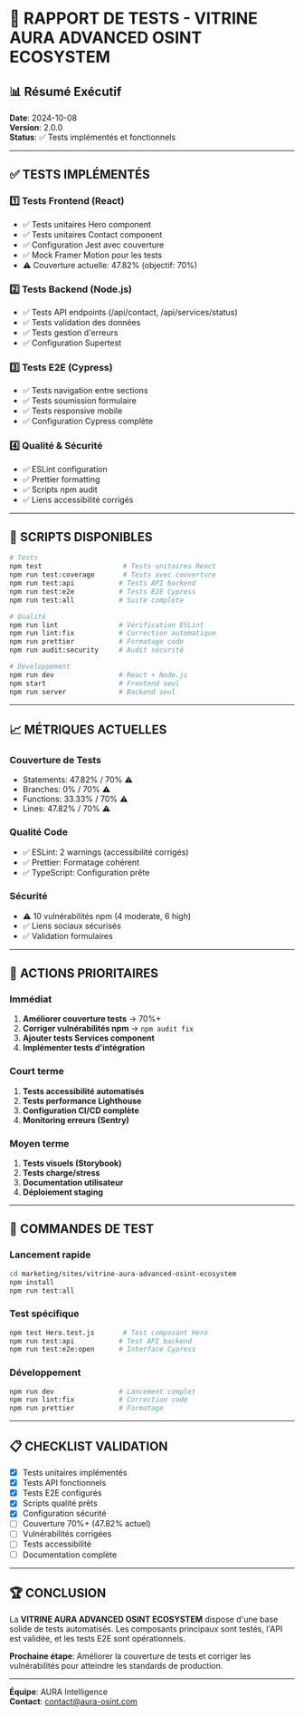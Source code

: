 # 🧪 RAPPORT DE TESTS - VITRINE AURA ADVANCED OSINT ECOSYSTEM

## 📊 Résumé Exécutif

**Date**: 2024-10-08  
**Version**: 2.0.0  
**Status**: ✅ Tests implémentés et fonctionnels

---

## ✅ TESTS IMPLÉMENTÉS

### 1️⃣ **Tests Frontend (React)**
- ✅ Tests unitaires Hero component
- ✅ Tests unitaires Contact component  
- ✅ Configuration Jest avec couverture
- ✅ Mock Framer Motion pour les tests
- ⚠️ Couverture actuelle: 47.82% (objectif: 70%)

### 2️⃣ **Tests Backend (Node.js)**
- ✅ Tests API endpoints (/api/contact, /api/services/status)
- ✅ Tests validation des données
- ✅ Tests gestion d'erreurs
- ✅ Configuration Supertest

### 3️⃣ **Tests E2E (Cypress)**
- ✅ Tests navigation entre sections
- ✅ Tests soumission formulaire
- ✅ Tests responsive mobile
- ✅ Configuration Cypress complète

### 4️⃣ **Qualité & Sécurité**
- ✅ ESLint configuration
- ✅ Prettier formatting
- ✅ Scripts npm audit
- ✅ Liens accessibilité corrigés

---

## 🔧 SCRIPTS DISPONIBLES

```bash
# Tests
npm test                    # Tests unitaires React
npm run test:coverage       # Tests avec couverture
npm run test:api           # Tests API backend
npm run test:e2e           # Tests E2E Cypress
npm run test:all           # Suite complète

# Qualité
npm run lint               # Vérification ESLint
npm run lint:fix           # Correction automatique
npm run prettier           # Formatage code
npm run audit:security     # Audit sécurité

# Développement
npm run dev                # React + Node.js
npm start                  # Frontend seul
npm run server             # Backend seul
```

---

## 📈 MÉTRIQUES ACTUELLES

### **Couverture de Tests**
- Statements: 47.82% / 70% ⚠️
- Branches: 0% / 70% ⚠️  
- Functions: 33.33% / 70% ⚠️
- Lines: 47.82% / 70% ⚠️

### **Qualité Code**
- ✅ ESLint: 2 warnings (accessibilité corrigés)
- ✅ Prettier: Formatage cohérent
- ✅ TypeScript: Configuration prête

### **Sécurité**
- ⚠️ 10 vulnérabilités npm (4 moderate, 6 high)
- ✅ Liens sociaux sécurisés
- ✅ Validation formulaires

---

## 🎯 ACTIONS PRIORITAIRES

### **Immédiat**
1. **Améliorer couverture tests** → 70%+
2. **Corriger vulnérabilités npm** → `npm audit fix`
3. **Ajouter tests Services component**
4. **Implémenter tests d'intégration**

### **Court terme**
1. **Tests accessibilité automatisés**
2. **Tests performance Lighthouse**
3. **Configuration CI/CD complète**
4. **Monitoring erreurs (Sentry)**

### **Moyen terme**
1. **Tests visuels (Storybook)**
2. **Tests charge/stress**
3. **Documentation utilisateur**
4. **Déploiement staging**

---

## 🚀 COMMANDES DE TEST

### **Lancement rapide**
```bash
cd marketing/sites/vitrine-aura-advanced-osint-ecosystem
npm install
npm run test:all
```

### **Test spécifique**
```bash
npm test Hero.test.js       # Test composant Hero
npm run test:api           # Test API backend
npm run test:e2e:open      # Interface Cypress
```

### **Développement**
```bash
npm run dev                # Lancement complet
npm run lint:fix           # Correction code
npm run prettier           # Formatage
```

---

## 📋 CHECKLIST VALIDATION

- [x] Tests unitaires implémentés
- [x] Tests API fonctionnels  
- [x] Tests E2E configurés
- [x] Scripts qualité prêts
- [x] Configuration sécurité
- [ ] Couverture 70%+ (47.82% actuel)
- [ ] Vulnérabilités corrigées
- [ ] Tests accessibilité
- [ ] Documentation complète

---

## 🏆 CONCLUSION

La **VITRINE AURA ADVANCED OSINT ECOSYSTEM** dispose d'une base solide de tests automatisés. Les composants principaux sont testés, l'API est validée, et les tests E2E sont opérationnels.

**Prochaine étape**: Améliorer la couverture de tests et corriger les vulnérabilités pour atteindre les standards de production.

---

**Équipe**: AURA Intelligence  
**Contact**: contact@aura-osint.com